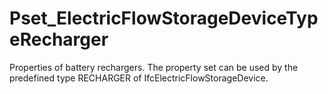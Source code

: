 # Pset_ElectricFlowStorageDeviceTypeRecharger

Properties of battery rechargers. The property set can be used by the predefined type RECHARGER of IfcElectricFlowStorageDevice.<!-- end of definition -->
